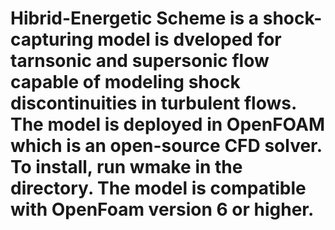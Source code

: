 # Hibrid-Energetic Scheme is a shock-capturing model is dveloped for tarnsonic and supersonic flow capable of modeling shock discontinuities in turbulent flows. The model is deployed in OpenFOAM which is an open-source CFD solver. To install, run wmake in the directory. The model is compatible with OpenFoam version 6 or higher.
